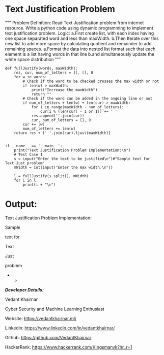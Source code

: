 # Text Justification Problem

"""
Problem Definition:     Read Text Justification problem from internet resource. Write a python code using
                        dynamic programming to implement text justification problem.
Logic:
        a.First create list, with each index having one space separated word and less than maxWidth.
        b.Then Iterate over this new list to add more space by calculating quotient and remainder to add remaining spaces.
        a.Format the data into nested list format such that each element is a list having words in that line
        b.and simultaneously update the white space distribution
"""
```
def fullJustify(words, maxWidth):
    res, cur, num_of_letters = [], [], 0
    for w in words:
        # Check if the word to be checked crosses the max width or not
        if len(w) > maxWidth:
            print("Increase the maxWidth")
            return ""
        # Check if the word can be added in the ongoing line or not
        if num_of_letters + len(w) + len(cur) > maxWidth:
            for i in range(maxWidth - num_of_letters):
                cur[i % (len(cur) - 1 or 1)] += ' '
            res.append(''.join(cur))
            cur, num_of_letters = [], 0
        cur += [w]
        num_of_letters += len(w)
    return res + [' '.join(cur).ljust(maxWidth)]


if __name__ == '__main__':
    print("Text Justification Problem Implementation:\n")
    # Test Case 1
    s = input("Enter the text to be justified\n")#"Sample text for Text Just problem"
    mWidth = int(input("Enter the max width.\n"))

    l = fullJustify(s.split(), mWidth)
    for i in l:
        print(i + "\n")
```
# Output:

Text Justification Problem Implementation:

Sample  

text for

Text    

Just    

problem 


* * 
***Developer Details:***

 Vedant Khairnar

  Cyber Security and Machine Learning Enthusiast

Website: https://vedantkhairnar.ml/

Linkedin: https://www.linkedin.com/in/vedantkhairnar/

Github: https://github.com/VedantKhairnar

HackerRank: https://www.hackerrank.com/Kingsmanvk?hr_r=1
